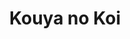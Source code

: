 --- 
title: "Kouya no Koi"
publishdate: "2019-6-27T16:48:46+02:00"
src: "https://365manga.net/manga/kouya-no-koi"
image: "https://data.365manga.net/images/thumbnails/15924-kouya-no-koi.jpg"
description: "Yamanouchi Kouya is a famous author's daughter, who is a shy young girl just starting middle school. She is named class representative along with Kannatsuki Yuuya, a boy she met on her way to school who frightens her a little bit. They are trying to work together, but he always seems mad at her and she is painfully shy. The thing is, Yuuya knows something that Kouya doesn't know yet—that…"
---